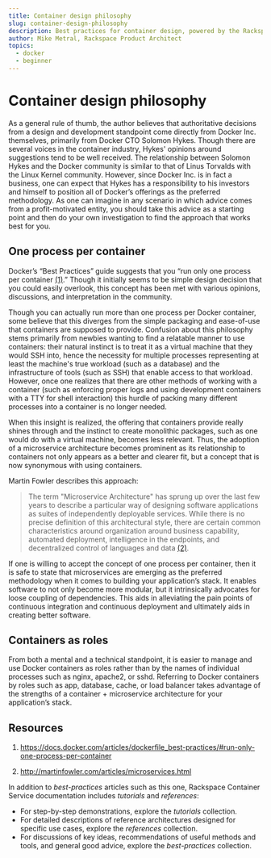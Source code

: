 ```yaml
---
title: Container design philosophy
slug: container-design-philosophy
description: Best practices for container design, powered by the Rackspace Container Service
author: Mike Metral, Rackspace Product Architect
topics:
  - docker
  - beginner
---
```


# Container design philosophy

As a general rule of thumb, the author believes that authoritative
decisions from a design and development standpoint come directly from
Docker Inc. themselves, primarily from Docker CTO Solomon Hykes. Though there
are several voices in the container industry, Hykes' opinions around
suggestions tend to be well received. The relationship between Solomon Hykes
and the Docker community is similar to that of Linus Torvalds with the
Linux Kernel community. However, since Docker Inc. is in fact a business,
one can expect that Hykes has a responsibility to his investors and
himself to position all of Docker’s offerings as the preferred
methodology. As one can imagine in any scenario in which advice comes from a
profit-motivated entity, you should take this advice as a starting point and
then do your own investigation to find the approach that works best for you.

## One process per container

Docker’s “Best Practices” guide suggests that you
“run only one process per container [(1)](#resources).” Though it initially seems
to be simple design decision that you could easily overlook, this concept has
been met with various opinions,
discussions, and interpretation in the community.

Though you can
actually run more than one process per Docker container, some believe
that this diverges from the simple packaging and ease-of-use that
containers are supposed to provide. Confusion about this philosophy stems
primarily from newbies wanting to find a relatable manner to use
containers: their natural instinct is to treat it as a virtual machine that they
would SSH into, hence the necessity for multiple processes representing at least
the machine's true workload (such as a database)
and the infrastructure of tools (such as SSH) that
enable access to that workload. However,
once one realizes that there are other methods of working with a
container (such as enforcing proper logs and using development containers with
a TTY for shell interaction) this hurdle of
packing many different processes into a container is no longer needed.

When this insight is realized, the offering that containers provide really
shines through and the instinct to create monolithic packages, such as
one would do with a virtual machine, becomes less relevant. Thus, the adoption of a
microservice architecture becomes prominent as its relationship to
containers not only appears as a better and clearer fit, but a concept
that is now synonymous with using containers.

Martin Fowler describes this approach:

> The term "Microservice Architecture" has sprung up over the last few
> years to describe a particular way of designing software applications
> as suites of independently deployable services. While there is no
> precise definition of this architectural style, there are certain
> common characteristics around organization around business capability,
> automated deployment, intelligence in the endpoints, and decentralized
> control of languages and data [(2)](#resources).

If one is willing to accept the concept of one process per container, then
it is safe to state that microservices are emerging as the preferred
methodology when it comes to building your application’s stack. It
enables software to not only become more modular, but it
intrinsically advocates for loose coupling of dependencies. This aids
in alleviating the pain points of continuous integration and continuous deployment
and ultimately aids in
creating better software.

## Containers as roles

From both a mental and a technical
standpoint, it is easier to manage and use Docker containers as
roles rather than by the names of
individual processes such as nginx, apache2, or sshd.
Referring to Docker containers by roles such as
app, database, cache, or load balancer
takes advantage of the strengths of a container + microservice
architecture for your application’s stack.

<a name="resources"></a>
## Resources

1. <https://docs.docker.com/articles/dockerfile_best-practices/#run-only-one-process-per-container>

2. <http://martinfowler.com/articles/microservices.html>

In addition to *best-practices* articles such as this one,
Rackspace Container Service documentation includes *tutorials* and *references*:

* For step-by-step demonstrations, explore the *tutorials* collection.
* For detailed descriptions of reference architectures designed
  for specific use cases,
  explore the *references* collection.
* For discussions of key ideas, recommendations of useful methods and tools, and
  general good advice, explore the *best-practices* collection.

